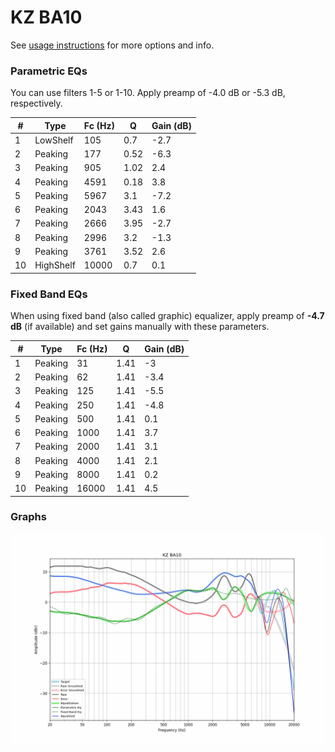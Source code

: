 # KZ BA10
See [usage instructions](https://github.com/jaakkopasanen/AutoEq#usage) for more options and info.

### Parametric EQs
You can use filters 1-5 or 1-10. Apply preamp of -4.0 dB or -5.3 dB, respectively.

|   # | Type      |   Fc (Hz) |    Q |   Gain (dB) |
|-----|-----------|-----------|------|-------------|
|   1 | LowShelf  |       105 | 0.7  |        -2.7 |
|   2 | Peaking   |       177 | 0.52 |        -6.3 |
|   3 | Peaking   |       905 | 1.02 |         2.4 |
|   4 | Peaking   |      4591 | 0.18 |         3.8 |
|   5 | Peaking   |      5967 | 3.1  |        -7.2 |
|   6 | Peaking   |      2043 | 3.43 |         1.6 |
|   7 | Peaking   |      2666 | 3.95 |        -2.7 |
|   8 | Peaking   |      2996 | 3.2  |        -1.3 |
|   9 | Peaking   |      3761 | 3.52 |         2.6 |
|  10 | HighShelf |     10000 | 0.7  |         0.1 |

### Fixed Band EQs
When using fixed band (also called graphic) equalizer, apply preamp of **-4.7 dB** (if available) and set gains manually with these parameters.

|   # | Type    |   Fc (Hz) |    Q |   Gain (dB) |
|-----|---------|-----------|------|-------------|
|   1 | Peaking |        31 | 1.41 |        -3   |
|   2 | Peaking |        62 | 1.41 |        -3.4 |
|   3 | Peaking |       125 | 1.41 |        -5.5 |
|   4 | Peaking |       250 | 1.41 |        -4.8 |
|   5 | Peaking |       500 | 1.41 |         0.1 |
|   6 | Peaking |      1000 | 1.41 |         3.7 |
|   7 | Peaking |      2000 | 1.41 |         3.1 |
|   8 | Peaking |      4000 | 1.41 |         2.1 |
|   9 | Peaking |      8000 | 1.41 |         0.2 |
|  10 | Peaking |     16000 | 1.41 |         4.5 |

### Graphs
![](./KZ%20BA10.png)
